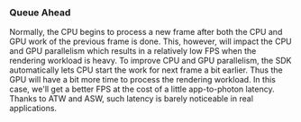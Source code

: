 ### Queue Ahead

Normally, the CPU begins to process a new frame after both the CPU and GPU work of the previous frame is done.  This, however, will impact the CPU and GPU parallelism which results in a relatively low FPS when the rendering workload is heavy.  To improve CPU and GPU parallelism, the SDK automatically lets CPU start the work for next frame a bit earlier.  Thus the GPU will have a bit more time to process the rendering workload.  In this case, we'll get a better FPS at the cost of a little app-to-photon latency.  Thanks to ATW and ASW, such latency is barely noticeable in real applications.
